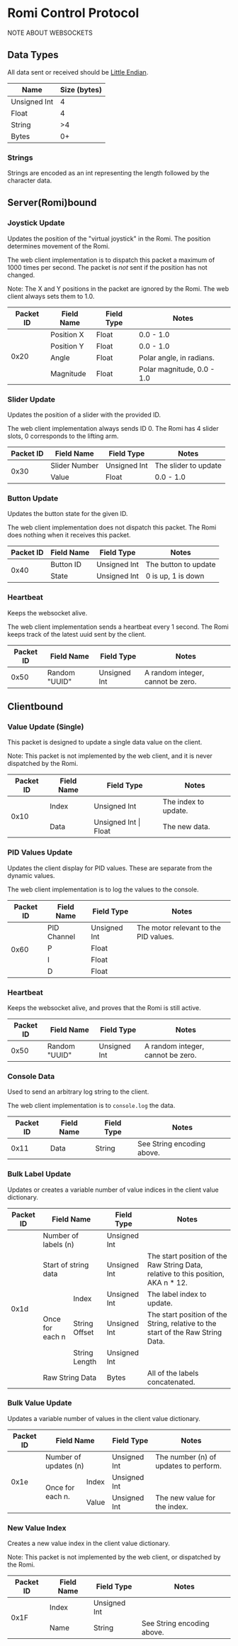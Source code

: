 # Romi Control Protocol

NOTE ABOUT WEBSOCKETS


## Data Types
All data sent or received should be [Little Endian](https://en.wikipedia.org/wiki/Endianness).

| Name         	| Size (bytes) 	|
|--------------	|--------------	|
| Unsigned Int 	| 4            	|
| Float        	| 4            	|
| String       	| >4           	|
| Bytes         | 0+            |

### Strings
Strings are encoded as an int representing the length followed 
by the character data.

## Server(Romi)bound

### Joystick Update
Updates the position of the "virtual joystick" in the Romi. The position determines movement
of the Romi.

The web client implementation is to dispatch this packet a maximum of 1000 times per second. 
The packet is _not_ sent if the position has not changed.

Note: The X and Y positions in the packet are ignored by the Romi. The web client always sets them to 1.0.

<table>
<thead>
  <tr>
    <th>Packet ID</th>
    <th>Field Name</th>
    <th>Field Type</th>
    <th>Notes</th>
  </tr>
</thead>
<tbody>
  <tr>
    <td rowspan="4">0x20</td>
    <td>Position X</td>
    <td>Float</td>
    <td>0.0 - 1.0</td>
  </tr>
  <tr>
    <td>Position Y</td>
    <td>Float</td>
    <td>0.0 - 1.0</td>
  </tr>
  <tr>
    <td>Angle</td>
    <td>Float</td>
    <td>Polar angle, in radians.</td>
  </tr>
  <tr>
    <td>Magnitude</td>
    <td>Float</td>
    <td>Polar magnitude, 0.0 - 1.0</td>
  </tr>
</tbody>
</table>

### Slider Update
Updates the position of a slider with the provided ID.

The web client implementation always sends ID 0.
The Romi has 4 slider slots, 0 corresponds to the lifting arm.

<table>
<thead>
  <tr>
    <th>Packet ID</th>
    <th>Field Name</th>
    <th>Field Type</th>
    <th>Notes</th>
  </tr>
</thead>
<tbody>
  <tr>
    <td rowspan="2">0x30</td>
    <td>Slider Number</td>
    <td>Unsigned Int</td>
    <td>The slider to update</td>
  </tr>
  <tr>
    <td>Value</td>
    <td>Float</td>
    <td>0.0 - 1.0</td>
  </tr>
</tbody>
</table>

### Button Update
Updates the button state for the given ID.

The web client implementation does not dispatch this packet.
The Romi does nothing when it receives this packet.

<table>
<thead>
  <tr>
    <th>Packet ID</th>
    <th>Field Name</th>
    <th>Field Type</th>
    <th>Notes</th>
  </tr>
</thead>
<tbody>
  <tr>
    <td rowspan="2">0x40</td>
    <td>Button ID</td>
    <td>Unsigned Int</td>
    <td>The button to update</td>
  </tr>
  <tr>
    <td>State</td>
    <td>Unsigned Int</td>
    <td>0 is up, 1 is down</td>
  </tr>
</tbody>
</table>

### Heartbeat
Keeps the websocket alive.

The web client implementation sends a heartbeat every 1 second.
The Romi keeps track of the latest uuid sent by the client.

<table>
<thead>
  <tr>
    <th>Packet ID</th>
    <th>Field Name</th>
    <th>Field Type</th>
    <th>Notes</th>
  </tr>
</thead>
<tbody>
  <tr>
    <td>0x50</td>
    <td>Random "UUID"</td>
    <td>Unsigned Int</td>
    <td>A random integer, cannot be zero.</td>
  </tr>
</tbody>
</table>

## Clientbound

### Value Update (Single)
This packet is designed to update a single data value on the client.

Note: This packet is not implemented by the web client, and it is never dispatched by the Romi.

<table>
<thead>
  <tr>
    <th>Packet ID</th>
    <th>Field Name</th>
    <th>Field Type</th>
    <th>Notes</th>
  </tr>
</thead>
<tbody>
  <tr>
    <td rowspan=2>0x10</td>
    <td>Index</td>
    <td>Unsigned Int</td>
    <td>The index to update.</td>
  </tr>
  <tr>
    <td>Data</td>
    <td>Unsigned Int | Float</td>
    <td>The new data.</td>
  </tr>
</tbody>
</table>

### PID Values Update
Updates the client display for PID values. These are separate from the dynamic values.

The web client implementation is to log the values to the console.

<table>
<thead>
  <tr>
    <th>Packet ID</th>
    <th>Field Name</th>
    <th>Field Type</th>
    <th>Notes</th>
  </tr>
</thead>
<tbody>
  <tr>
    <td rowspan="4">0x60</td>
    <td>PID Channel</td>
    <td>Unsigned Int</td>
    <td>The motor relevant to the PID values.</td>
  </tr>
  <tr>
    <td>P</td>
    <td>Float</td>
    <td></td>
  </tr>
  <tr>
    <td>I</td>
    <td>Float</td>
    <td></td>
  </tr>
  <tr>
    <td>D</td>
    <td>Float</td>
    <td></td>
  </tr>
</tbody>
</table>

### Heartbeat
Keeps the websocket alive, and proves that the Romi is still active.

<table>
<thead>
  <tr>
    <th>Packet ID</th>
    <th>Field Name</th>
    <th>Field Type</th>
    <th>Notes</th>
  </tr>
</thead>
<tbody>
  <tr>
    <td>0x50</td>
    <td>Random "UUID"</td>
    <td>Unsigned Int</td>
    <td>A random integer, cannot be zero.</td>
  </tr>
</tbody>
</table>

### Console Data
Used to send an arbitrary log string to the client.

The web client implementation is to `console.log` the data.

<table>
<thead>
  <tr>
    <th>Packet ID</th>
    <th>Field Name</th>
    <th>Field Type</th>
    <th>Notes</th>
  </tr>
</thead>
<tbody>
  <tr>
    <td>0x11</td>
    <td>Data</td>
    <td>String</td>
    <td>See String encoding above.</td>
  </tr>
</tbody>
</table>

### Bulk Label Update
Updates or creates a variable number of value indices in the client value dictionary.

<table>
<thead>
  <tr>
    <th>Packet ID</th>
    <th colspan="2">Field Name</th>
    <th>Field Type</th>
    <th>Notes</th>
  </tr>
</thead>
<tbody>
  <tr>
    <td rowspan="6">0x1d</td>
    <td colspan="2">Number of labels (n)</td>
    <td>Unsigned Int</td>
    <td></td>
  </tr>
  <tr>
    <td colspan="2">Start of string data</td>
    <td>Unsigned Int</td>
    <td>The start position of the Raw String Data, relative to this position, AKA n * 12.</td>
  </tr>
  <tr>
    <td rowspan="3">Once for each n</td>
    <td>Index</td>
    <td>Unsigned Int</td>
    <td>The label index to update.</td>
  </tr>
  <tr>
    <td>String Offset</td>
    <td>Unsigned Int</td>
    <td>The start position of the String, relative to the start of the Raw String Data.</td>
  </tr>
  <tr>
    <td>String Length</td>
    <td>Unsigned Int</td>
    <td></td>
  </tr>
  <tr>
    <td colspan="2">Raw String Data</td>
    <td>Bytes</td>
    <td>All of the labels concatenated.</td>
  </tr>
</tbody>
</table>

### Bulk Value Update
Updates a variable number of values in the client value dictionary.

<table>
<thead>
  <tr>
    <th>Packet ID</th>
    <th colspan="2">Field Name</th>
    <th>Field Type</th>
    <th>Notes</th>
  </tr>
</thead>
<tbody>
  <tr>
    <td rowspan="3">0x1e</td>
    <td colspan="2">Number of updates (n)</td>
    <td>Unsigned Int</td>
    <td>The number (n) of updates to perform.</td>
  </tr>
  <tr>
    <td rowspan="2">Once for each n.</td>
    <td>Index</td>
    <td>Unsigned Int</td>
    <td></td>
  </tr>
  <tr>
    <td>Value</td>
    <td>Unsigned Int</td>
    <td>The new value for the index.</td>
  </tr>
</tbody>
</table>

### New Value Index
Creates a new value index in the client value dictionary.

Note: This packet is not implemented by the web client, or dispatched by the Romi.

<table>
<thead>
  <tr>
    <th>Packet ID</th>
    <th>Field Name</th>
    <th>Field Type</th>
    <th>Notes</th>
  </tr>
</thead>
<tbody>
  <tr>
    <td rowspan="2">0x1F</td>
    <td>Index</td>
    <td>Unsigned Int</td>
    <td></td>
  </tr>
  <tr>
    <td>Name</td>
    <td>String</td>
    <td>See String encoding above.</td>
  </tr>
</tbody>
</table>

